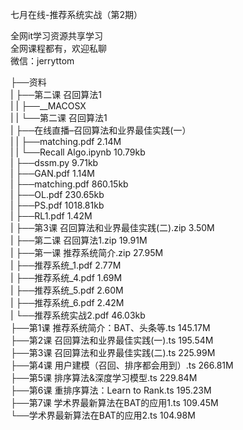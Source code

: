 七月在线-推荐系统实战（第2期）

全网it学习资源共享学习<br>全网课程都有，欢迎私聊<br>微信：jerryttom<br>

├──资料<br> | ├──第二课 召回算法1<br> | | ├──__MACOSX<br> | | └──第二课 召回算法1<br> | ├──在线直播–召回算法和业界最佳实践(一）<br> | | ├──matching.pdf 2.14M<br> | | └──Recall Algo.ipynb 10.79kb<br> | ├──dssm.py 9.71kb<br> | ├──GAN.pdf 1.14M<br> | ├──matching.pdf 860.15kb<br> | ├──OL.pdf 230.65kb<br> | ├──PS.pdf 1018.81kb<br> | ├──RL1.pdf 1.42M<br> | ├──第3课 召回算法和业界最佳实践(二).zip 3.50M<br> | ├──第二课 召回算法1.zip 19.91M<br> | ├──第一课 推荐系统简介.zip 27.95M<br> | ├──推荐系统_1.pdf 2.77M<br> | ├──推荐系统_4.pdf 1.69M<br> | ├──推荐系统_5.pdf 2.60M<br> | ├──推荐系统_6.pdf 2.42M<br> | └──推荐系统实战2.pdf 46.03kb<br> ├──第1课 推荐系统简介：BAT、头条等.ts 145.17M<br> ├──第2课 召回算法和业界最佳实践(一).ts 195.54M<br> ├──第3课 召回算法和业界最佳实践(二).ts 225.99M<br> ├──第4课 用户建模（召回、排序都会用到）.ts 266.81M<br> ├──第5课 排序算法&amp;深度学习模型.ts 229.84M<br> ├──第6课 重排序算法：Learn to Rank.ts 195.23M<br> ├──第7课 学术界最新算法在BAT的应用1.ts 109.45M<br> └──学术界最新算法在BAT的应用2.ts 104.98M